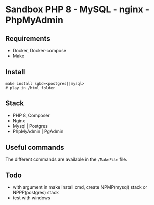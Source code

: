 # Sandbox PHP 8 - MySQL - nginx - PhpMyAdmin


## Requirements
- Docker, Docker-compose
- Make


## Install 
````
make install sgbd=<postgres||mysql>
# play in /html folder
````

## Stack
- PHP 8, Composer
- Nginx
- Mysql | Postgres
- PhpMyAdmin | PgAdmin

## Useful commands
The different commands are available in the ```/MakeFile``` file.

## Todo
- with argument in make install cmd, create NPMP(mysql) stack or NPPP(postgres) stack 
- test with windows